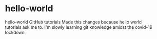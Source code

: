 # hello-world
hello-world GitHub tutorials
Made this changes because hello world tutorials ask me to.
I'm slowly learning git knowledge amidst the covid-19 lockdown.
